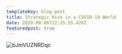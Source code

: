 ```yaml
---
templateKey: blog-post
title: Strategic Risk in a COVID-19 World
date: 2020-08-06T22:25:55.426Z
featuredpost: true
---
```



![bJmVUZNRDqc]()